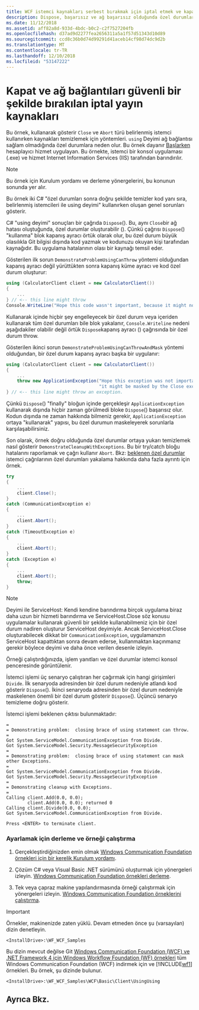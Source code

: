 ```yaml
---
title: WCF istemci kaynakları serbest bırakmak için iptal etmek ve kapatmak kullanın
description: Dispose, başarısız ve ağ başarısız olduğunda özel durumlar. Bu, istenmeyen davranışlara neden olabilir. Bunun yerine, yakın kullanın ve ağ başarısız olduğunda istemci kaynakları serbest bırakmak için İptal.
ms.date: 11/12/2018
ms.assetid: aff82a8d-933d-4bdc-b0c2-c2f7527204fb
ms.openlocfilehash: d37ad9d2277fea2656311a5a1f57d51343d10d89
ms.sourcegitcommit: ccd8c36b0d74d99291d41aceb14cf98d74dc9d2b
ms.translationtype: MT
ms.contentlocale: tr-TR
ms.lasthandoff: 12/10/2018
ms.locfileid: "53147222"
---
```

# <a name="close-and-abort-release-resources-safely-when-network-connections-have-dropped"></a>Kapat ve ağ bağlantıları güvenli bir şekilde bırakılan iptal yayın kaynakları
Bu örnek, kullanarak gösterir `Close` ve `Abort` türü belirlenmiş istemci kullanırken kaynakları temizlemek için yöntemleri. `using` Deyimi ağ bağlantısı sağlam olmadığında özel durumlara neden olur. Bu örnek dayanır [Başlarken](../../../../docs/framework/wcf/samples/getting-started-sample.md) hesaplayıcı hizmet uygulayan. Bu örnekte, istemci bir konsol uygulaması (.exe) ve hizmet Internet Information Services (IIS) tarafından barındırılır.  
  
> [!NOTE]
>  Bu örnek için Kurulum yordamı ve derleme yönergelerini, bu konunun sonunda yer alır.  
  
 Bu örnek iki C# "özel durumları sonra doğru şekilde temizler kod yanı sıra, belirlenmiş istemcileri ile using deyimi" kullanırken oluşan genel sorunları gösterir.  
  
 C# "using deyimi" sonuçları bir çağrıda `Dispose`(). Bu, aynı `Close`bir ağ hatası oluştuğunda, özel durumlar oluşturabilir (). Çünkü çağrısı `Dispose`() "kullanma" blok kapanış ayracı örtük olarak olur, bu özel durum büyük olasılıkla Git bilgisi dışında kod yazmak ve kodunuzu okuyan kişi tarafından kaynağıdır. Bu uygulama hatalarının olası bir kaynağı temsil eder.  
  
 Gösterilen ilk sorun `DemonstrateProblemUsingCanThrow` yöntemi olduğundan kapanış ayracı değil yürüttükten sonra kapanış küme ayracı ve kod özel durum oluşturur:  
  
```csharp   
using (CalculatorClient client = new CalculatorClient())  
{  
    ...  
} // <-- this line might throw  
Console.WriteLine("Hope this code wasn't important, because it might not happen.");  
```  
  
 Kullanarak içinde hiçbir şey engelleyecek bir özel durum veya içeriden kullanarak tüm özel durumları bile blok yakalanır, `Console.Writeline` nedeni aşağıdakiler olabilir değil örtük `Dispose`kapanış ayracı () çağrısında bir özel durum throw.  
  
 Gösterilen ikinci sorun `DemonstrateProblemUsingCanThrowAndMask` yöntemi olduğundan, bir özel durum kapanış ayracı başka bir uygulanır:  
  
```csharp   
using (CalculatorClient client = new CalculatorClient())  
{  
    ...  
    throw new ApplicationException("Hope this exception was not important, because "+  
                                   "it might be masked by the Close exception.");  
} // <-- this line might throw an exception.  
```  
  
 Çünkü `Dispose`() "finally" bloğun içinde gerçekleşir `ApplicationException` kullanarak dışında hiçbir zaman görülmedi bloke `Dispose`() başarısız olur. Kodun dışında ne zaman hakkında bilmeniz gerekir, `ApplicationException` ortaya "kullanarak" yapısı, bu özel durumun maskeleyerek sorunlarla karşılaşabilirsiniz.  
  
 Son olarak, örnek doğru olduğunda özel durumlar ortaya yukarı temizlemek nasıl gösterir `DemonstrateCleanupWithExceptions`. Bu bir try/catch bloğu hatalarını raporlamak ve çağrı kullanır `Abort`. Bkz: [beklenen özel durumlar](../../../../docs/framework/wcf/samples/expected-exceptions.md) istemci çağrılarının özel durumları yakalama hakkında daha fazla ayrıntı için örnek.  
  
```csharp   
try  
{  
    ...  
    client.Close();  
}  
catch (CommunicationException e)  
{  
    ...  
    client.Abort();  
}  
catch (TimeoutException e)  
{  
    ...  
    client.Abort();  
}  
catch (Exception e)  
{  
    ...  
    client.Abort();  
    throw;  
}  
```  
  
> [!NOTE]
>  Deyimi ile ServiceHost: Kendi kendine barındırma birçok uygulama biraz daha uzun bir hizmeti barındırma ve ServiceHost.Close söz konusu uygulamalar kullanarak güvenli bir şekilde kullanabilmeniz için bir özel durum nadiren oluşturur ServiceHost deyimiyle. Ancak ServiceHost.Close oluşturabilecek dikkat bir `CommunicationException`, uygulamanızın ServiceHost kapattıktan sonra devam ederse, kullanmaktan kaçınmanız gerekir böylece deyimi ve daha önce verilen desenle izleyin.  
  
 Örneği çalıştırdığınızda, işlem yanıtları ve özel durumlar istemci konsol penceresinde görüntülenir.  
  
 İstemci işlemi üç senaryo çalıştıran her çağırmak için hangi girişimleri `Divide`. İlk senaryoda adresinden bir özel durum nedeniyle atlandı kod gösterir `Dispose`(). İkinci senaryoda adresinden bir özel durum nedeniyle maskelenen önemli bir özel durum gösterir `Dispose`(). Üçüncü senaryo temizleme doğru gösterir.  
  
 İstemci işlemi beklenen çıktısı bulunmaktadır:  
  
```  
=  
= Demonstrating problem:  closing brace of using statement can throw.  
=  
Got System.ServiceModel.CommunicationException from Divide.  
Got System.ServiceModel.Security.MessageSecurityException  
=  
= Demonstrating problem:  closing brace of using statement can mask other Exceptions.  
=  
Got System.ServiceModel.CommunicationException from Divide.  
Got System.ServiceModel.Security.MessageSecurityException  
=  
= Demonstrating cleanup with Exceptions.  
=  
Calling client.Add(0.0, 0.0);  
        client.Add(0.0, 0.0); returned 0  
Calling client.Divide(0.0, 0.0);  
Got System.ServiceModel.CommunicationException from Divide.  
  
Press <ENTER> to terminate client.  
```  
  
### <a name="to-set-up-build-and-run-the-sample"></a>Ayarlamak için derleme ve örneği çalıştırma  
  
1.  Gerçekleştirdiğinizden emin olmak [Windows Communication Foundation örnekleri için bir kerelik Kurulum yordamı](../../../../docs/framework/wcf/samples/one-time-setup-procedure-for-the-wcf-samples.md).  
  
2.  Çözüm C# veya Visual Basic .NET sürümünü oluşturmak için yönergeleri izleyin. [Windows Communication Foundation örnekleri derleme](../../../../docs/framework/wcf/samples/building-the-samples.md).  
  
3.  Tek veya çapraz makine yapılandırmasında örneği çalıştırmak için yönergeleri izleyin. [Windows Communication Foundation örneklerini çalıştırma](../../../../docs/framework/wcf/samples/running-the-samples.md).  
  
> [!IMPORTANT]
>  Örnekler, makinenizde zaten yüklü. Devam etmeden önce şu (varsayılan) dizin denetleyin.  
>   
>  `<InstallDrive>:\WF_WCF_Samples`  
>   
>  Bu dizin mevcut değilse Git [Windows Communication Foundation (WCF) ve .NET Framework 4 için Windows Workflow Foundation (WF) örnekleri](https://go.microsoft.com/fwlink/?LinkId=150780) tüm Windows Communication Foundation (WCF) indirmek için ve [!INCLUDE[wf1](../../../../includes/wf1-md.md)] örnekleri. Bu örnek, şu dizinde bulunur.  
>   
>  `<InstallDrive>:\WF_WCF_Samples\WCF\Basic\Client\UsingUsing`  
  
## <a name="see-also"></a>Ayrıca Bkz.
